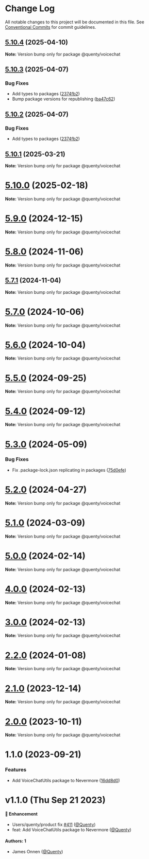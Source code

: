 # Change Log

All notable changes to this project will be documented in this file.
See [Conventional Commits](https://conventionalcommits.org) for commit guidelines.

## [5.10.4](https://github.com/Quenty/NevermoreEngine/compare/@quenty/voicechat@5.10.3...@quenty/voicechat@5.10.4) (2025-04-10)

**Note:** Version bump only for package @quenty/voicechat





## [5.10.3](https://github.com/Quenty/NevermoreEngine/compare/@quenty/voicechat@5.10.1...@quenty/voicechat@5.10.3) (2025-04-07)


### Bug Fixes

* Add types to packages ([2374fb2](https://github.com/Quenty/NevermoreEngine/commit/2374fb2b043cfbe0e9b507b3316eec46a4e353a0))
* Bump package versions for republishing ([ba47c62](https://github.com/Quenty/NevermoreEngine/commit/ba47c62e32170bf74377b0c658c60b84306dc294))





## [5.10.2](https://github.com/Quenty/NevermoreEngine/compare/@quenty/voicechat@5.10.1...@quenty/voicechat@5.10.2) (2025-04-07)


### Bug Fixes

* Add types to packages ([2374fb2](https://github.com/Quenty/NevermoreEngine/commit/2374fb2b043cfbe0e9b507b3316eec46a4e353a0))





## [5.10.1](https://github.com/Quenty/NevermoreEngine/compare/@quenty/voicechat@5.10.0...@quenty/voicechat@5.10.1) (2025-03-21)

**Note:** Version bump only for package @quenty/voicechat





# [5.10.0](https://github.com/Quenty/NevermoreEngine/compare/@quenty/voicechat@5.9.0...@quenty/voicechat@5.10.0) (2025-02-18)

**Note:** Version bump only for package @quenty/voicechat





# [5.9.0](https://github.com/Quenty/NevermoreEngine/compare/@quenty/voicechat@5.8.0...@quenty/voicechat@5.9.0) (2024-12-15)

**Note:** Version bump only for package @quenty/voicechat





# [5.8.0](https://github.com/Quenty/NevermoreEngine/compare/@quenty/voicechat@5.7.1...@quenty/voicechat@5.8.0) (2024-11-06)

**Note:** Version bump only for package @quenty/voicechat





## [5.7.1](https://github.com/Quenty/NevermoreEngine/compare/@quenty/voicechat@5.7.0...@quenty/voicechat@5.7.1) (2024-11-04)

**Note:** Version bump only for package @quenty/voicechat





# [5.7.0](https://github.com/Quenty/NevermoreEngine/compare/@quenty/voicechat@5.6.0...@quenty/voicechat@5.7.0) (2024-10-06)

**Note:** Version bump only for package @quenty/voicechat





# [5.6.0](https://github.com/Quenty/NevermoreEngine/compare/@quenty/voicechat@5.5.0...@quenty/voicechat@5.6.0) (2024-10-04)

**Note:** Version bump only for package @quenty/voicechat





# [5.5.0](https://github.com/Quenty/NevermoreEngine/compare/@quenty/voicechat@5.4.0...@quenty/voicechat@5.5.0) (2024-09-25)

**Note:** Version bump only for package @quenty/voicechat





# [5.4.0](https://github.com/Quenty/NevermoreEngine/compare/@quenty/voicechat@5.3.0...@quenty/voicechat@5.4.0) (2024-09-12)

**Note:** Version bump only for package @quenty/voicechat





# [5.3.0](https://github.com/Quenty/NevermoreEngine/compare/@quenty/voicechat@5.2.0...@quenty/voicechat@5.3.0) (2024-05-09)


### Bug Fixes

* Fix .package-lock.json replicating in packages ([75d0efe](https://github.com/Quenty/NevermoreEngine/commit/75d0efeef239f221d93352af71a5b3e930ec23c5))





# [5.2.0](https://github.com/Quenty/NevermoreEngine/compare/@quenty/voicechat@5.1.0...@quenty/voicechat@5.2.0) (2024-04-27)

**Note:** Version bump only for package @quenty/voicechat





# [5.1.0](https://github.com/Quenty/NevermoreEngine/compare/@quenty/voicechat@5.0.0...@quenty/voicechat@5.1.0) (2024-03-09)

**Note:** Version bump only for package @quenty/voicechat





# [5.0.0](https://github.com/Quenty/NevermoreEngine/compare/@quenty/voicechat@4.0.0...@quenty/voicechat@5.0.0) (2024-02-14)

**Note:** Version bump only for package @quenty/voicechat





# [4.0.0](https://github.com/Quenty/NevermoreEngine/compare/@quenty/voicechat@3.0.0...@quenty/voicechat@4.0.0) (2024-02-13)

**Note:** Version bump only for package @quenty/voicechat





# [3.0.0](https://github.com/Quenty/NevermoreEngine/compare/@quenty/voicechat@2.2.0...@quenty/voicechat@3.0.0) (2024-02-13)

**Note:** Version bump only for package @quenty/voicechat





# [2.2.0](https://github.com/Quenty/NevermoreEngine/compare/@quenty/voicechat@2.1.0...@quenty/voicechat@2.2.0) (2024-01-08)

**Note:** Version bump only for package @quenty/voicechat





# [2.1.0](https://github.com/Quenty/NevermoreEngine/compare/@quenty/voicechat@2.0.0...@quenty/voicechat@2.1.0) (2023-12-14)

**Note:** Version bump only for package @quenty/voicechat





# [2.0.0](https://github.com/Quenty/NevermoreEngine/compare/@quenty/voicechat@1.1.0...@quenty/voicechat@2.0.0) (2023-10-11)

**Note:** Version bump only for package @quenty/voicechat





# 1.1.0 (2023-09-21)


### Features

* Add VoiceChatUtils package to Nevermore ([16dd8d0](https://github.com/Quenty/NevermoreEngine/commit/16dd8d01d73b10fe2f56d9433021f23d5ccede8f))





# v1.1.0 (Thu Sep 21 2023)

#### 🚀 Enhancement

- Users/quenty/product fix [#411](https://github.com/Quenty/NevermoreEngine/pull/411) ([@Quenty](https://github.com/Quenty))
- feat: Add VoiceChatUtils package to Nevermore ([@Quenty](https://github.com/Quenty))

#### Authors: 1

- James Onnen ([@Quenty](https://github.com/Quenty))
